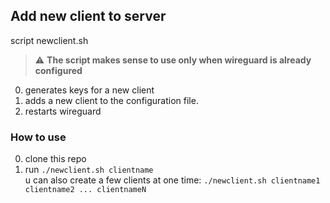 

## Add new client to server
script newclient.sh

> :warning: **The script makes sense to use only when wireguard is already configured**


0. generates keys for a new client
1. adds a new client to the configuration file.
2. restarts wireguard
### How to use
0. clone this repo
1. run `./newclient.sh clientname`\
u can also create a few clients at one time: `./newclient.sh clientname1 clientname2 ... clientnameN`
